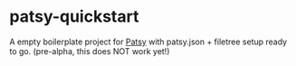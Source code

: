 patsy-quickstart
================

A empty boilerplate project for [Patsy](http://github.com/phun-ky/patsy) with patsy.json + filetree setup ready to go. (pre-alpha, this does NOT work yet!)
